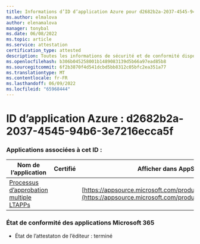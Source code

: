 ```yaml
---
title: Informations d’ID d’application Azure pour d2682b2a-2037-4545-94b6-3e7216ecca5f
ms.author: elmalova
author: elenamalova
manager: tonybal
ms.date: 06/08/2022
ms.topic: article
ms.service: attestation
certification_type: attested
description: Toutes les informations de sécurité et de conformité disponibles pour d2682b2a-2037-4545-94b6-3e7216ecca5f.
ms.openlocfilehash: b306b045258001b1489083139d5b66a97ead85b8
ms.sourcegitcommit: 6f2b3870f4d541dcbd5bb8312c05bfc2ea351a77
ms.translationtype: MT
ms.contentlocale: fr-FR
ms.lasthandoff: 06/09/2022
ms.locfileid: "65968444"
---
```

# <a name="azure-app-id-d2682b2a-2037-4545-94b6-3e7216ecca5f"></a>ID d’application Azure : d2682b2a-2037-4545-94b6-3e7216ecca5f


### <a name="apps-associated-with-this-id"></a>Applications associées à cet ID :
| **Nom de l’application** | **Certifié** | **Afficher dans AppSource** |
|--------------|---------------|-----------------------|
| [Processus d’approbation multiple LTAPPs](../forward/WA200003188.md) |  | [https://appsource.microsoft.com/product/office/WA200003188](https://appsource.microsoft.com/product/office/WA200003188) |

### <a name="microsoft-365-app-compliance-status"></a>État de conformité des applications Microsoft 365
- État de l’attestaton de l’éditeur : terminé
